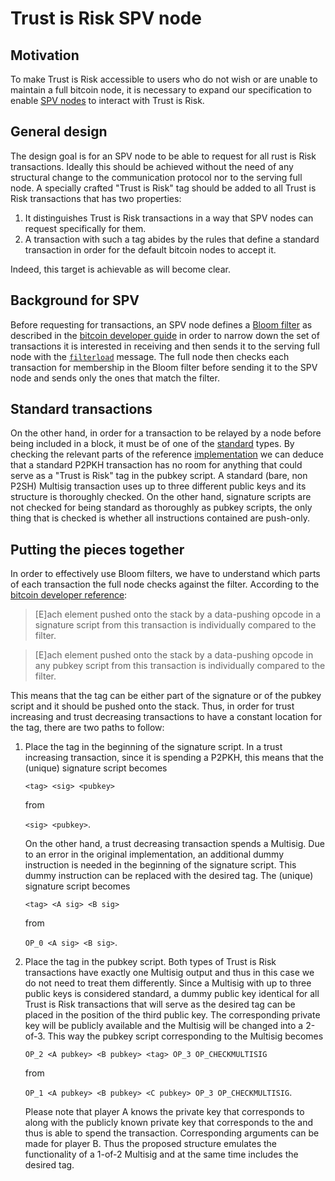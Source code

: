 # Trust is Risk SPV node

## Motivation

To make Trust is Risk accessible to users who do not wish or are unable to maintain a full bitcoin node, it is necessary to
expand our specification to enable [SPV nodes](https://bitcoin.org/en/glossary/simplified-payment-verification) to interact
with Trust is Risk.

## General design

The design goal is for an SPV node to be able to request for all rust is Risk transactions. Ideally this should be achieved
without the need of any structural change to the communication protocol nor to the serving full node. A specially crafted
"Trust is Risk" tag should be added to all Trust is Risk transactions that has two properties:
1. It distinguishes Trust is Risk transactions in a way that SPV nodes can request specifically for them.
2. A transaction with such a tag abides by the rules that define a standard transaction in order for the default bitcoin nodes
   to accept it.

Indeed, this target is achievable as will become clear.

## Background for SPV

Before requesting for transactions, an SPV node defines a [Bloom filter](https://en.wikipedia.org/wiki/Bloom_filter) as
described in the [bitcoin developer guide](https://bitcoin.org/en/developer-guide#bloom-filters) in order to narrow down the
set of transactions it is interested in receiving and then sends it to the serving full node with the
[`filterload`](https://bitcoin.org/en/developer-reference#filterload) message. The full node then checks each transaction for
membership in the Bloom filter before sending it to the SPV node and sends only the ones that match the filter.

## Standard transactions

On the other hand, in order for a transaction to be relayed by a node before being included in a block, it must be of one of
the [standard](https://bitcoin.org/en/developer-guide#standard-transactions) types. By checking the relevant parts of the
reference [implementation](https://github.com/bitcoin/bitcoin/blob/master/src/policy/policy.cpp) we can deduce that a standard
P2PKH transaction has no room for anything that could serve as a "Trust is Risk" tag in the pubkey script. A standard (bare, non
P2SH) Multisig transaction uses up to three different public keys and its structure is thoroughly checked. On the other hand,
signature scripts are not checked for being standard as thoroughly as pubkey scripts, the only thing that is checked is whether
all instructions contained are push-only.

## Putting the pieces together

In order to effectively use Bloom filters, we have to understand which parts of each transaction the full node checks against
the filter. According to the [bitcoin developer reference](https://bitcoin.org/en/developer-reference#filterload): 
> [E]ach element pushed onto the stack by a data-pushing opcode in a signature script from this transaction is individually
> compared to the filter.

> [E]ach element pushed onto the stack by a data-pushing opcode in any pubkey script from this transaction is individually
> compared to the filter.

This means that the tag can be either part of the signature or of the pubkey script and it should be pushed onto the stack.
Thus, in order for trust increasing and trust decreasing transactions to have a constant location for the tag, there are two
paths to follow:
1. Place the tag in the beginning of the signature script. In a trust increasing transaction, since it is spending a P2PKH,
   this means that the (unique) signature script becomes

   ```<tag> <sig> <pubkey>```

   from

   ```<sig> <pubkey>```.

   On the other hand, a trust decreasing transaction spends a Multisig. Due to an error in the original implementation, an
   additional dummy instruction is needed in the beginning of the signature script. This dummy instruction can be replaced with
   the desired tag. The (unique) signature script becomes

   ```<tag> <A sig> <B sig>```

   from

   ```OP_0 <A sig> <B sig>```.

2. Place the tag in the pubkey script. Both types of Trust is Risk transactions have exactly one Multisig output and thus in
   this case we do not need to treat them differently. Since a Multisig with up to three public keys is considered standard, a
   dummy public key identical for all Trust is Risk transactions that will serve as the desired tag can be placed in the
   position of the third public key. The corresponding private key will be publicly available and the Multisig will be changed
   into a 2-of-3. This way the pubkey script corresponding to the Multisig becomes

   ```OP_2 <A pubkey> <B pubkey> <tag> OP_3 OP_CHECKMULTISIG```

   from

   ```OP_1 <A pubkey> <B pubkey> <C pubkey> OP_3 OP_CHECKMULTISIG```.

   Please note that player A knows the private key that corresponds to <A pubkey> along with the publicly known private key
   that corresponds to the <tag> and thus is able to spend the transaction. Corresponding arguments can be made for player B.
   Thus the proposed structure emulates the functionality of a 1-of-2 Multisig and at the same time includes the desired tag.
